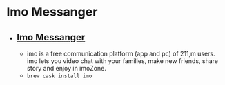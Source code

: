 # Imo Messanger
- [Imo Messanger](https://imo.im/)
  - 
  - imo is a free communication platform (app and pc) of 211,m users. imo lets you video chat with your families, make new friends, share story and enjoy in imoZone.
  - `brew cask install imo`
